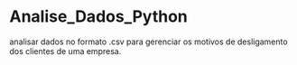 # Analise_Dados_Python
 analisar dados no formato .csv para gerenciar os motivos de desligamento dos clientes de uma empresa.
